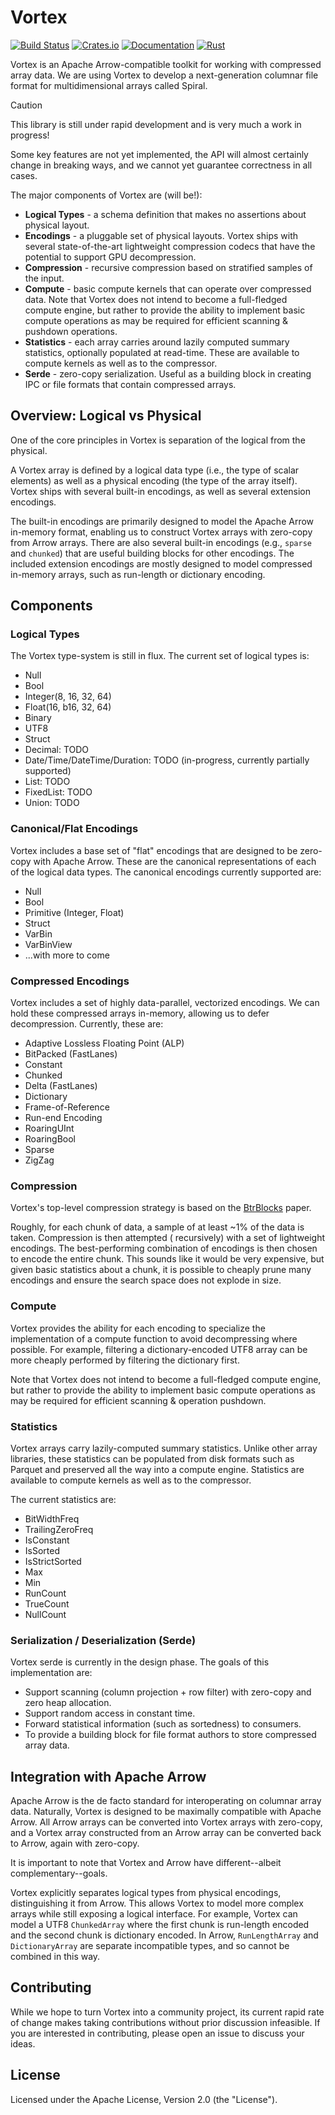 # Vortex

[![Build Status](https://github.com/fulcrum-so/vortex/actions/workflows/ci.yml/badge.svg)](https://github.com/fulcrum-so/vortex/actions)
[![Crates.io](https://img.shields.io/crates/v/vortex-array.svg)](https://crates.io/crates/vortex-array)
[![Documentation](https://docs.rs/vortex-rs/badge.svg)](https://docs.rs/vortex-array)
[![Rust](https://img.shields.io/badge/rust-1.76.0%2B-blue.svg?maxAge=3600)](https://github.com/fulcrum-so/vortex)

Vortex is an Apache Arrow-compatible toolkit for working with compressed array data. We are using Vortex to develop a
next-generation columnar file format for multidimensional arrays called Spiral.

> [!CAUTION]
> This library is still under rapid development and is very much a work in progress!
>
> Some key features are not yet implemented, the API will almost certainly change in breaking ways, and we cannot
> yet guarantee correctness in all cases.

The major components of Vortex are (will be!):

* **Logical Types** - a schema definition that makes no assertions about physical layout.
* **Encodings** - a pluggable set of physical layouts. Vortex ships with several state-of-the-art lightweight
  compression codecs that have the potential to support GPU decompression.
* **Compression** - recursive compression based on stratified samples of the input.
* **Compute** - basic compute kernels that can operate over compressed data. Note that Vortex does not intend to become
  a full-fledged compute engine, but rather to provide the ability to implement basic compute operations as may be
  required for efficient scanning & pushdown operations.
* **Statistics** - each array carries around lazily computed summary statistics, optionally populated at read-time.
  These are available to compute kernels as well as to the compressor.
* **Serde** - zero-copy serialization. Useful as a building block in creating IPC or file formats that contain
  compressed arrays.

## Overview: Logical vs Physical

One of the core principles in Vortex is separation of the logical from the physical.

A Vortex array is defined by a logical data type (i.e., the type of scalar elements) as well as a physical encoding
(the type of the array itself). Vortex ships with several built-in encodings, as well as several extension encodings.

The built-in encodings are primarily designed to model the Apache Arrow in-memory format, enabling us to construct
Vortex arrays with zero-copy from Arrow arrays. There are also several built-in encodings (e.g., `sparse` and
`chunked`) that are useful building blocks for other encodings. The included extension encodings are mostly designed
to model compressed in-memory arrays, such as run-length or dictionary encoding.

## Components

### Logical Types

The Vortex type-system is still in flux. The current set of logical types is:

* Null
* Bool
* Integer(8, 16, 32, 64)
* Float(16, b16, 32, 64)
* Binary
* UTF8
* Struct
* Decimal: TODO
* Date/Time/DateTime/Duration: TODO (in-progress, currently partially supported)
* List: TODO
* FixedList: TODO
* Union: TODO

### Canonical/Flat Encodings

Vortex includes a base set of "flat" encodings that are designed to be zero-copy with Apache Arrow. These are the
canonical representations of each of the logical data types. The canonical encodings currently supported are:

* Null
* Bool
* Primitive (Integer, Float)
* Struct
* VarBin
* VarBinView
* ...with more to come

### Compressed Encodings

Vortex includes a set of highly data-parallel, vectorized encodings. We can hold these compressed arrays in-memory, allowing us to defer
decompression. Currently, these are:

* Adaptive Lossless Floating Point (ALP)
* BitPacked (FastLanes)
* Constant
* Chunked
* Delta (FastLanes)
* Dictionary
* Frame-of-Reference
* Run-end Encoding
* RoaringUInt
* RoaringBool
* Sparse
* ZigZag

### Compression

Vortex's top-level compression strategy is based on the 
[BtrBlocks](https://www.cs.cit.tum.de/fileadmin/w00cfj/dis/papers/btrblocks.pdf) paper.

Roughly, for each chunk of data, a sample of at least ~1% of the data is taken. Compression is then attempted (
recursively) with a set of lightweight encodings. The best-performing combination of encodings is then chosen to encode
the entire chunk. This sounds like it would be very expensive, but given basic statistics about a chunk, it is
possible to cheaply prune many encodings and ensure the search space does not explode in size.

### Compute

Vortex provides the ability for each encoding to specialize the implementation of a compute function to avoid
decompressing where possible. For example, filtering a dictionary-encoded UTF8 array can be more cheaply performed by
filtering the dictionary first.

Note that Vortex does not intend to become a full-fledged compute engine, but rather to provide the ability to
implement basic compute operations as may be required for efficient scanning & operation pushdown.

### Statistics

Vortex arrays carry lazily-computed summary statistics. Unlike other array libraries, these statistics can be populated
from disk formats such as Parquet and preserved all the way into a compute engine. Statistics are available to compute
kernels as well as to the compressor.

The current statistics are:

* BitWidthFreq
* TrailingZeroFreq
* IsConstant
* IsSorted
* IsStrictSorted
* Max
* Min
* RunCount
* TrueCount
* NullCount

### Serialization / Deserialization (Serde)

Vortex serde is currently in the design phase. The goals of this implementation are:

* Support scanning (column projection + row filter) with zero-copy and zero heap allocation.
* Support random access in constant time.
* Forward statistical information (such as sortedness) to consumers.
* To provide a building block for file format authors to store compressed array data.

## Integration with Apache Arrow

Apache Arrow is the de facto standard for interoperating on columnar array data. Naturally, Vortex is designed to
be maximally compatible with Apache Arrow. All Arrow arrays can be converted into Vortex arrays with zero-copy,
and a Vortex array constructed from an Arrow array can be converted back to Arrow, again with zero-copy.

It is important to note that Vortex and Arrow have different--albeit complementary--goals.

Vortex explicitly separates logical types from physical encodings, distinguishing it from Arrow. This allows
Vortex to model more complex arrays while still exposing a logical interface. For example, Vortex can model a UTF8
`ChunkedArray` where the first chunk is run-length encoded and the second chunk is dictionary encoded.
In Arrow, `RunLengthArray` and `DictionaryArray` are separate incompatible types, and so cannot be combined in this way.

## Contributing

While we hope to turn Vortex into a community project, its current rapid rate of change makes taking contributions
without prior discussion infeasible. If you are interested in contributing, please open an issue to discuss your ideas.

## License

Licensed under the Apache License, Version 2.0 (the "License").
